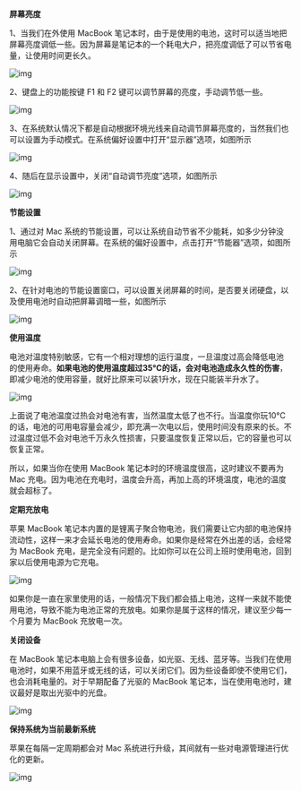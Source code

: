 

**屏幕亮度**

1、当我们在外使用 MacBook 笔记本时，由于是使用的电池，这时可以适当地把屏幕亮度调低一些。因为屏幕是笔记本的一个耗电大户，把亮度调低了可以节省电量，让使用时间更长久。

![img](http://pic.pc6.com/up/2015-6/201506111326268278685.png)

2、键盘上的功能按键 F1 和 F2 键可以调节屏幕的亮度，手动调节低一些。

![img](http://pic.pc6.com/up/2015-6/201506111326316295378.png)

3、在系统默认情况下都是自动根据环境光线来自动调节屏幕亮度的，当然我们也可以设置为手动模式。在系统偏好设置中打开“显示器”选项，如图所示

![img](http://pic.pc6.com/up/2015-6/201506111326447242536.png)

4、随后在显示设置中，关闭“自动调节亮度”选项，如图所示

![img](http://pic.pc6.com/up/2015-6/201506111326503184049.png)

**节能设置**

1、通过对 Mac 系统的节能设置，可以让系统自动节省不少能耗，如多少分钟没用电脑它会自动关闭屏幕。在系统的偏好设置中，点击打开“节能器”选项，如图所示

![img](http://pic.pc6.com/up/2015-6/201506111326564131895.png)

2、在针对电池的节能设置窗口，可以设置关闭屏幕的时间，是否要关闭硬盘，以及使用电池时自动把屏幕调暗一些，如图所示

![img](http://pic.pc6.com/up/2015-6/201506111327011561368.png)

**使用温度**

电池对温度特别敏感，它有一个相对理想的运行温度，一旦温度过高会降低电池 的使用寿命。**如果电池的使用温度超过35°C的话，会对电池造成永久性的伤害**，即减少电池的使用容量，就好比原来可以装1升水，现在只能装半升水了。

![img](http://pic.pc6.com/up/2015-6/201506111327394435941.png)

上面说了电池温度过热会对电池有害，当然温度太低了也不行。当温度你玩10°C的话，电池的可用电容量会减少，即充满一次电以后，使用时间没有原来的长。不过温度过低不会对电池千万永久性损害，只要温度恢复正常以后，它的容量也可以恢复正常。

所以，如果当你在使用 MacBook 笔记本时的环境温度很高，这时建议不要再为 Mac 充电。因为电池在充电时，温度会升高，再加上高的环境温度，电池的温度就会超标了。

**定期充放电**

苹果 MacBook 笔记本内置的是锂离子聚合物电池，我们需要让它内部的电池保持流动性，这样一来才会延长电池的使用寿命。如果你是经常在外出差的话，会经常为 MacBook 充电，是完全没有问题的。比如你可以在公司上班时使用电池，回到家以后使用电源为它充电。

![img](http://pic.pc6.com/up/2015-6/201506111327597709867.png)

如果你是一直在家里使用的话，一般情况下我们都会插上电池，这样一来就不能使用电池，导致不能为电池正常的充放电。如果你是属于这样的情况，建议至少每一个月要为 MacBook 充放电一次。

**关闭设备**

在 MacBook 笔记本电脑上会有很多设备，如光驱、无线、蓝牙等。当我们在使用电池时，如果不用蓝牙或无线的话，可以关闭它们。因为些设备即使不使用它们，也会消耗电量的。对于早期配备了光驱的 MacBook 笔记本，当在使用电池时，建议最好是取出光驱中的光盘。

![img](http://pic.pc6.com/up/2015-6/201506111331168385664.png)

**保持系统为当前最新系统**

苹果在每隔一定周期都会对 Mac 系统进行升级，其间就有一些对电源管理进行优化的更新。

![img](http://pic.pc6.com/up/2015-6/201506111328282256803.jpg)
